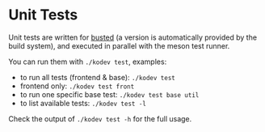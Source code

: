 # Unit Tests

Unit tests are written for [busted](https://lunarmodules.github.io/busted/)
(a version is automatically provided by the build system), and executed in
parallel with the meson test runner.

You can run them with `./kodev test`, examples:

- to run all tests (frontend & base): `./kodev test`
- frontend only: `./kodev test front`
- to run one specific base test: `./kodev test base util`
- to list available tests: `./kodev test -l`

Check the output of `./kodev test -h` for the full usage.
